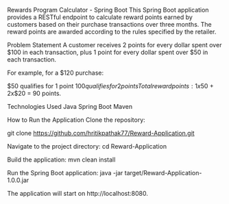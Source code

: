 Rewards Program Calculator - Spring Boot
This Spring Boot application provides a RESTful endpoint to calculate reward points earned by customers based on their purchase transactions over three months. The reward points are awarded according to the rules specified by the retailer.

Problem Statement
A customer receives 2 points for every dollar spent over $100 in each transaction, plus 1 point for every dollar spent over $50 in each transaction.

For example, for a $120 purchase:

$50 qualifies for 1 point
$100 qualifies for 2 points
Total reward points: 1x$50 + 2x$20 = 90 points.

Technologies Used
Java
Spring Boot
Maven

How to Run the Application
Clone the repository:

git clone https://github.com/hritikpathak77/Reward-Application.git

Navigate to the project directory:
cd Reward-Application

Build the application:
mvn clean install

Run the Spring Boot application:
java -jar target/Reward-Application-1.0.0.jar

The application will start on http://localhost:8080.
